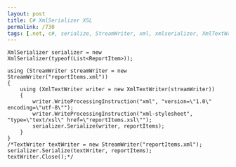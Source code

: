 ```yaml
---
layout: post
title: C# XmlSerializer XSL
permalink: /730
tags: [.net, c#, serialize, StreamWriter, xml, xmlserializer, XmlTextWriter, xsl]
---
```


    XmlSerializer serializer = new XmlSerializer(typeof(List<ReportItem>));

    using (StreamWriter streamWriter = new StreamWriter("reportItems.xml"))
    {
        using (XmlTextWriter writer = new XmlTextWriter(streamWriter))
        {
            writer.WriteProcessingInstruction("xml", "version=\"1.0\" encoding=\"utf-8\"");
            writer.WriteProcessingInstruction("xml-stylesheet", "type=\"text/xsl\" href=\"reportItems.xsl\"");
            serializer.Serialize(writer, reportItems);
        }
    }
    /*TextWriter textWriter = new StreamWriter("reportItems.xml");
    serializer.Serialize(textWriter, reportItems);
    textWriter.Close();*/
